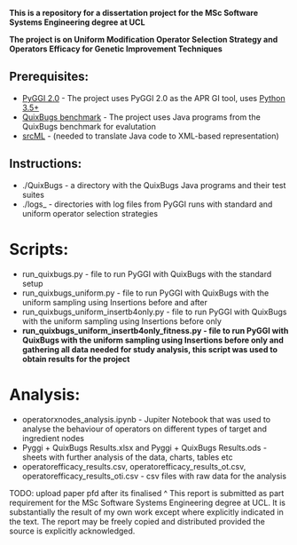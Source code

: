 **This is a repository for a dissertation project for the MSc Software Systems Engineering degree at UCL**

**The project is on Uniform Modification Operator Selection Strategy and Operators Efficacy for Genetic Improvement Techniques**


## Prerequisites:
* [PyGGI 2.0](https://github.com/coinse/pyggi) - The project uses PyGGI 2.0 as the APR GI tool, uses [Python 3.5+](https://www.continuum.io/downloads)
* [QuixBugs benchmark](https://github.com/jkoppel/QuixBugs) - The project uses Java programs from the QuixBugs benchmark for evalutation
* [srcML](https://www.srcml.org/#download) - (needed to translate Java code to XML-based representation)

## Instructions:
* ./QuixBugs - a directory with the QuixBugs Java programs and their test suites
* ./logs_ - directories with log files from PyGGI runs with standard and uniform operator selection strategies

# Scripts:
* run_quixbugs.py - file to run PyGGI with QuixBugs with the standard setup
* run_quixbugs_uniform.py - file to run PyGGI with QuixBugs with the uniform sampling using Insertions before and after
* run_quixbugs_uniform_insertb4only.py - file to run PyGGI with QuixBugs with the uniform sampling using Insertions before only
* **run_quixbugs_uniform_insertb4only_fitness.py - file to run PyGGI with QuixBugs with the uniform sampling using Insertions before only and gathering all data needed for study analysis, this script was used to obtain results for the project**

# Analysis:
* operatorxnodes_analysis.ipynb - Jupiter Notebook that was used to analyse the behaviour of operators on different types of target and ingredient nodes
* Pyggi + QuixBugs Results.xlsx and Pyggi + QuixBugs Results.ods - sheets with further analysis of the data, charts, tables etc
* operatorefficacy_results.csv, operatorefficacy_results_ot.csv, operatorefficacy_results_oti.csv - csv files with raw data for the analysis


TODO: upload paper pfd after its finalised
^ This report is submitted as part requirement for the MSc Software Systems Engineering degree at UCL. It is substantially the result of my own work except where explicitly indicated in the text. The report may be freely copied and distributed provided the source is explicitly acknowledged.
